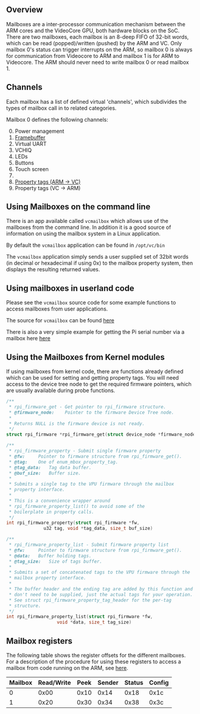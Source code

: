 ## Overview

Mailboxes are a inter-processor communication mechanism between the ARM cores and the VideoCore GPU, both hardware blocks on the SoC.
There are two mailboxes, each mailbox is an 8-deep FIFO of 32-bit words, which can be read (popped)/written (pushed) by the ARM and VC.
Only mailbox 0's status can trigger interrupts on the ARM, so mailbox 0 is always for communication from Videocore to ARM and mailbox 1 is for ARM to Videocore. The ARM should never need to write mailbox 0 or read mailbox 1.

## Channels

Each mailbox has a list of defined virtual 'channels', which subdivides the types of mailbox call in to related categories. 

Mailbox 0 defines the following channels:

0. Power management
1. [Framebuffer](framebuffer.md)
2. Virtual UART
3. VCHIQ
4. LEDs
5. Buttons
6. Touch screen
7.
8. [Property tags (ARM -> VC)](propertiesARM-VC.md)
9. Property tags (VC -> ARM)


## Using Mailboxes on the command line

There is an app available called `vcmailbox` which allows use of the mailboxes from the command line. In addition it is a good source of information on using the mailbox system in a Linux application.

By default the `vcmailbox` application can be found in `/opt/vc/bin`

The `vcmailbox` application simply sends a user supplied set of 32bit words (in decimal or hexadecimal if using 0x) to the mailbox property system, then displays the resulting returned values. 

## Using mailboxes in userland code

Please see the `vcmailbox` source code for some example functions to access mailboxes from user applications.

The source for `vcmailbox` can  be found [here](https://github.com/raspberrypi/userland/blob/master/host_applications/linux/apps/vcmailbox/vcmailbox.c)

There is also a very simple example for getting the Pi serial number via a mailbox here [here](https://github.com/AndrewFromMelbourne/raspi_serialnumber/blob/master/serialnumber_mailbox.c)

## Using the Mailboxes from Kernel modules

If using mailboxes from kernel code, there are functions already defined which can be used for setting and getting property tags. You will need access to the device tree node to get the required firmware pointers, which are usually available during probe functions. 

````C
/**
 * rpi_firmware_get - Get pointer to rpi_firmware structure.
 * @firmware_node:    Pointer to the firmware Device Tree node.
 *
 * Returns NULL is the firmware device is not ready.
 */
struct rpi_firmware *rpi_firmware_get(struct device_node *firmware_node)
````
````C
/**
 * rpi_firmware_property - Submit single firmware property
 * @fw:		Pointer to firmware structure from rpi_firmware_get().
 * @tag:	One of enum_mbox_property_tag.
 * @tag_data:	Tag data buffer.
 * @buf_size:	Buffer size.
 *
 * Submits a single tag to the VPU firmware through the mailbox
 * property interface.
 *
 * This is a convenience wrapper around
 * rpi_firmware_property_list() to avoid some of the
 * boilerplate in property calls.
 */
int rpi_firmware_property(struct rpi_firmware *fw,
			  u32 tag, void *tag_data, size_t buf_size)
````
````C
/**
 * rpi_firmware_property_list - Submit firmware property list
 * @fw:		Pointer to firmware structure from rpi_firmware_get().
 * @data:	Buffer holding tags.
 * @tag_size:	Size of tags buffer.
 *
 * Submits a set of concatenated tags to the VPU firmware through the
 * mailbox property interface.
 *
 * The buffer header and the ending tag are added by this function and
 * don't need to be supplied, just the actual tags for your operation.
 * See struct rpi_firmware_property_tag_header for the per-tag
 * structure.
 */
int rpi_firmware_property_list(struct rpi_firmware *fw,
			       void *data, size_t tag_size)
````

## Mailbox registers

The following table shows the register offsets for the different mailboxes. For a description of the procedure for using these registers to access a mailbox from code running on the ARM, see [here](accessing.md).

| Mailbox | Read/Write | Peek | Sender | Status | Config |
| ------- | ---------- | ---- | ------ | ------ | ------ |
| 0 | 0x00 | 0x10 | 0x14 | 0x18 | 0x1c |
| 1 | 0x20 | 0x30 | 0x34 | 0x38 | 0x3c |
